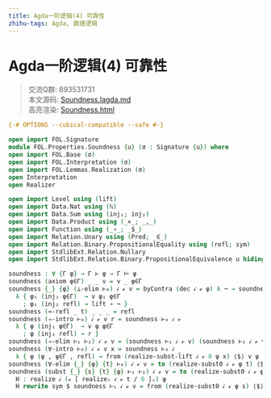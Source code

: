 ```yaml
---
title: Agda一阶逻辑(4) 可靠性
zhihu-tags: Agda, 数理逻辑
---
```


# Agda一阶逻辑(4) 可靠性

> 交流Q群: 893531731  
> 本文源码: [Soundness.lagda.md](https://github.com/choukh/agda-flypitch/blob/main/src/FOL/Properties/Soundness.lagda.md)  
> 高亮渲染: [Soundness.html](https://choukh.github.io/agda-flypitch/FOL.Properties.Soundness.html)  

```agda
{-# OPTIONS --cubical-compatible --safe #-}

open import FOL.Signature
module FOL.Properties.Soundness {u} (σ : Signature {u}) where
open import FOL.Base (σ)
open import FOL.Interpretation (σ)
open import FOL.Lemmas.Realization (σ)
open Interpretation
open Realizer

open import Level using (lift)
open import Data.Nat using (ℕ)
open import Data.Sum using (inj₁; inj₂)
open import Data.Product using (_×_; _,_)
open import Function using (_∘_; _$_)
open import Relation.Unary using (Pred; _∈_)
open import Relation.Binary.PropositionalEquality using (refl; sym)
open import StdlibExt.Relation.Nullary
open import StdlibExt.Relation.Binary.PropositionalEquivalence u hiding (_∘_; sym)
```

```agda
soundness : ∀ {Γ φ} → Γ ⊢ φ → Γ ⊨ φ
soundness (axiom φ∈Γ) _ _ v = v _ φ∈Γ
soundness {_} {φ} (⊥-elim ⊢₀) 𝒾 𝓋 v = byContra (dec 𝒾 𝓋 φ) λ ¬ → soundness ⊢₀ 𝒾 𝓋
  λ { φ₁ (inj₁ φ∈Γ)  → v φ₁ φ∈Γ
    ; φ₁ (inj₂ refl) → lift ∘ ¬ }
soundness (≈-refl _ t) _ _ _ = refl
soundness (⇒-intro ⊢₀) 𝒾 𝓋 v r = soundness ⊢₀ 𝒾 𝓋
  λ { φ (inj₁ φ∈Γ)  → v φ φ∈Γ
    ; φ (inj₂ refl) → r }
soundness (⇒-elim ⊢₁ ⊢₂) 𝒾 𝓋 v = (soundness ⊢₁ 𝒾 𝓋 v) (soundness ⊢₂ 𝒾 𝓋 v)
soundness (∀-intro ⊢₀) 𝒾 𝓋 v x = soundness ⊢₀ 𝒾 _
  λ { φ (ψ , ψ∈Γ , refl) → from (realize-subst-lift 𝒾 𝓋 0 ψ x) ⟨$⟩ v ψ ψ∈Γ }
soundness (∀-elim {_} {φ} {t} ⊢₀) 𝒾 𝓋 v = to (realize-subst0 𝒾 𝓋 φ t) ⟨$⟩ soundness ⊢₀ 𝒾 𝓋 v _
soundness (subst {_} {s} {t} {φ} ⊢₁ ⊢₂) 𝒾 𝓋 v = to (realize-subst0 𝒾 𝓋 φ t) ⟨$⟩ H where
  H : realize 𝒾 (𝓋 [ realizeₜ 𝒾 𝓋 t / 0 ]ᵥ) φ
  H rewrite sym $ soundness ⊢₁ 𝒾 𝓋 v = from (realize-subst0 𝒾 𝓋 φ s) ⟨$⟩ (soundness ⊢₂ 𝒾 𝓋 v)
```
